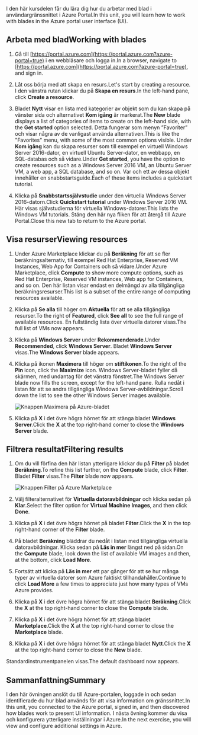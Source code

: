 <span data-ttu-id="0728f-101">I den här kursdelen får du lära dig hur du arbetar med blad i användargränssnittet i Azure Portal.</span><span class="sxs-lookup"><span data-stu-id="0728f-101">In this unit, you will learn how to work with blades in the Azure portal user interface (UI).</span></span>

## <a name="working-with-blades"></a><span data-ttu-id="0728f-102">Arbeta med blad</span><span class="sxs-lookup"><span data-stu-id="0728f-102">Working with blades</span></span>

1. <span data-ttu-id="0728f-103">Gå till [https://portal.azure.com](https://portal.azure.com?azure-portal=true) i en webbläsare och logga in.</span><span class="sxs-lookup"><span data-stu-id="0728f-103">In a browser, navigate to [https://portal.azure.com](https://portal.azure.com?azure-portal=true), and sign in.</span></span>

2. <span data-ttu-id="0728f-104">Låt oss börja med att skapa en resurs.</span><span class="sxs-lookup"><span data-stu-id="0728f-104">Let's start by creating a resource.</span></span> <span data-ttu-id="0728f-105">I den vänstra rutan klickar du på **Skapa en resurs**.</span><span class="sxs-lookup"><span data-stu-id="0728f-105">In the left-hand pane, click **Create a resource**.</span></span>

3. <span data-ttu-id="0728f-106">Bladet **Nytt** visar en lista med kategorier av objekt som du kan skapa på vänster sida och alternativet **Kom igång** är markerat.</span><span class="sxs-lookup"><span data-stu-id="0728f-106">The **New** blade displays a list of categories of items to create on the left-hand side, with the **Get started** option selected.</span></span> <span data-ttu-id="0728f-107">Detta fungerar som menyn ”Favoriter” och visar några av de vanligast använda alternativen.</span><span class="sxs-lookup"><span data-stu-id="0728f-107">This is like the "Favorites" menu, with some of the most common options visible.</span></span> <span data-ttu-id="0728f-108">Under **Kom igång** kan du skapa resurser som till exempel en virtuell Windows Server 2016-dator, en virtuell Ubuntu Server-dator, en webbapp, en SQL-databas och så vidare.</span><span class="sxs-lookup"><span data-stu-id="0728f-108">Under **Get started**, you have the option to create resources such as a Windows Server 2016 VM, an Ubuntu Server VM, a web app, a SQL database, and so on.</span></span> <span data-ttu-id="0728f-109">Var och ett av dessa objekt innehåller en snabbstartsguide.</span><span class="sxs-lookup"><span data-stu-id="0728f-109">Each of these items includes a quickstart tutorial.</span></span>

4. <span data-ttu-id="0728f-110">Klicka på **Snabbstartssjälvstudie** under den virtuella Windows Server 2016-datorn.</span><span class="sxs-lookup"><span data-stu-id="0728f-110">Click **Quickstart tutorial** under Windows Server 2016 VM.</span></span> <span data-ttu-id="0728f-111">Här visas självstudierna för virtuella Windows-datorer.</span><span class="sxs-lookup"><span data-stu-id="0728f-111">This lists the Windows VM tutorials.</span></span> <span data-ttu-id="0728f-112">Stäng den här nya fliken för att återgå till Azure Portal.</span><span class="sxs-lookup"><span data-stu-id="0728f-112">Close this new tab to return to the Azure portal.</span></span>

## <a name="viewing-resources"></a><span data-ttu-id="0728f-113">Visa resurser</span><span class="sxs-lookup"><span data-stu-id="0728f-113">Viewing resources</span></span>

1. <span data-ttu-id="0728f-114">Under Azure Marketplace klickar du på **Beräkning** för att se fler beräkningsalternativ, till exempel Red Hat Enterprise, Reserved VM Instances, Web App for Containers och så vidare.</span><span class="sxs-lookup"><span data-stu-id="0728f-114">Under Azure Marketplace, click **Compute** to show more compute options, such as Red Hat Enterprise, Reserved VM instances, Web app for Containers, and so on.</span></span> <span data-ttu-id="0728f-115">Den här listan visar endast en delmängd av alla tillgängliga beräkningsresurser.</span><span class="sxs-lookup"><span data-stu-id="0728f-115">This list is a subset of the entire range of computing resources available.</span></span>

2. <span data-ttu-id="0728f-116">Klicka på **Se alla** till höger om **Aktuella** för att se alla tillgängliga resurser.</span><span class="sxs-lookup"><span data-stu-id="0728f-116">To the right of **Featured**, click **See all** to see the full range of available resources.</span></span> <span data-ttu-id="0728f-117">En fullständig lista över virtuella datorer visas.</span><span class="sxs-lookup"><span data-stu-id="0728f-117">The full list of VMs now appears.</span></span>

3. <span data-ttu-id="0728f-118">Klicka på **Windows Server** under **Rekommenderade**.</span><span class="sxs-lookup"><span data-stu-id="0728f-118">Under **Recommended**, click **Windows Server**.</span></span> <span data-ttu-id="0728f-119">Bladet **Windows Server** visas.</span><span class="sxs-lookup"><span data-stu-id="0728f-119">The **Windows Server** blade appears.</span></span>

4. <span data-ttu-id="0728f-120">Klicka på ikonen **Maximera** till höger om **stiftikonen**.</span><span class="sxs-lookup"><span data-stu-id="0728f-120">To the right of the **Pin** icon, click the **Maximize** icon.</span></span> <span data-ttu-id="0728f-121">Windows Server-bladet fyller då skärmen, med undantag för det vänstra fönstret.</span><span class="sxs-lookup"><span data-stu-id="0728f-121">The Windows Server blade now fills the screen, except for the left-hand pane.</span></span> <span data-ttu-id="0728f-122">Rulla nedåt i listan för att se andra tillgängliga Windows Server-avbildningar.</span><span class="sxs-lookup"><span data-stu-id="0728f-122">Scroll down the list to see the other Windows Server images available.</span></span>

    ![Knappen Maximera på Azure-bladet](../media-draft/6-maximize-button.png)

5. <span data-ttu-id="0728f-124">Klicka på **X** i det övre högra hörnet för att stänga bladet **Windows Server**.</span><span class="sxs-lookup"><span data-stu-id="0728f-124">Click the **X** at the top right-hand corner to close the **Windows Server** blade.</span></span>

## <a name="filtering-results"></a><span data-ttu-id="0728f-125">Filtrera resultat</span><span class="sxs-lookup"><span data-stu-id="0728f-125">Filtering results</span></span>

1. <span data-ttu-id="0728f-126">Om du vill förfina den här listan ytterligare klickar du på **Filter** på bladet **Beräkning**.</span><span class="sxs-lookup"><span data-stu-id="0728f-126">To refine this list further, on the **Compute** blade, click **Filter**.</span></span> <span data-ttu-id="0728f-127">Bladet **Filter** visas.</span><span class="sxs-lookup"><span data-stu-id="0728f-127">The **Filter** blade now appears.</span></span>

    ![Knappen Filter på Azure Marketplace](../media-draft/6-filter.png)

2. <span data-ttu-id="0728f-129">Välj filteralternativet för **Virtuella datoravbildningar** och klicka sedan på **Klar**.</span><span class="sxs-lookup"><span data-stu-id="0728f-129">Select the filter option for **Virtual Machine Images**, and then click **Done**.</span></span>

3. <span data-ttu-id="0728f-130">Klicka på **X** i det övre högra hörnet på bladet **Filter**.</span><span class="sxs-lookup"><span data-stu-id="0728f-130">Click the **X** in the top right-hand corner of the **Filter** blade.</span></span>

1. <span data-ttu-id="0728f-131">På bladet **Beräkning** bläddrar du nedåt i listan med tillgängliga virtuella datoravbildningar. Klicka sedan på **Läs in mer** längst ned på sidan.</span><span class="sxs-lookup"><span data-stu-id="0728f-131">On the **Compute** blade, look down the list of available VM images and then, at the bottom, click **Load More**.</span></span>

1. <span data-ttu-id="0728f-132">Fortsätt att klicka på **Läs in mer** ett par gånger för att se hur många typer av virtuella datorer som Azure faktiskt tillhandahåller.</span><span class="sxs-lookup"><span data-stu-id="0728f-132">Continue to click **Load More** a few times to appreciate just how many types of VMs Azure provides.</span></span>

1. <span data-ttu-id="0728f-133">Klicka på **X** i det övre högra hörnet för att stänga bladet **Beräkning**.</span><span class="sxs-lookup"><span data-stu-id="0728f-133">Click the **X** at the top right-hand corner to close the **Compute** blade.</span></span>

1. <span data-ttu-id="0728f-134">Klicka på **X** i det övre högra hörnet för att stänga bladet **Marketplace**.</span><span class="sxs-lookup"><span data-stu-id="0728f-134">Click the **X** at the top right-hand corner to close the **Marketplace** blade.</span></span>

1. <span data-ttu-id="0728f-135">Klicka på **X** i det övre högra hörnet för att stänga bladet **Nytt**.</span><span class="sxs-lookup"><span data-stu-id="0728f-135">Click the **X** at the top right-hand corner to close the **New** blade.</span></span>

<span data-ttu-id="0728f-136">Standardinstrumentpanelen visas.</span><span class="sxs-lookup"><span data-stu-id="0728f-136">The default dashboard now appears.</span></span>

## <a name="summary"></a><span data-ttu-id="0728f-137">Sammanfattning</span><span class="sxs-lookup"><span data-stu-id="0728f-137">Summary</span></span>

<span data-ttu-id="0728f-138">I den här övningen anslöt du till Azure-portalen, loggade in och sedan identifierade du hur blad används för att visa information om gränssnittet.</span><span class="sxs-lookup"><span data-stu-id="0728f-138">In this unit, you connected to the Azure portal, signed in, and then discovered how blades work to present UI information.</span></span> <span data-ttu-id="0728f-139">I nästa övning kommer du visa och konfigurera ytterligare inställningar i Azure.</span><span class="sxs-lookup"><span data-stu-id="0728f-139">In the next exercise, you will view and configure additional settings in Azure.</span></span>
